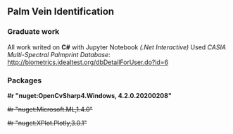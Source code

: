 ## Palm Vein Identification 
### Graduate work

All work writed on **C#** with Jupyter Notebook *(.Net Interactive)*
Used *CASIA Multi-Spectral Palmprint Database*: http://biometrics.idealtest.org/dbDetailForUser.do?id=6

### Packages
	
**#r "nuget:OpenCvSharp4.Windows, 4.2.0.20200208"**

~~#r "nuget:Microsoft.ML,1.4.0"~~

~~#r "nuget:XPlot.Plotly,3.0.1"~~